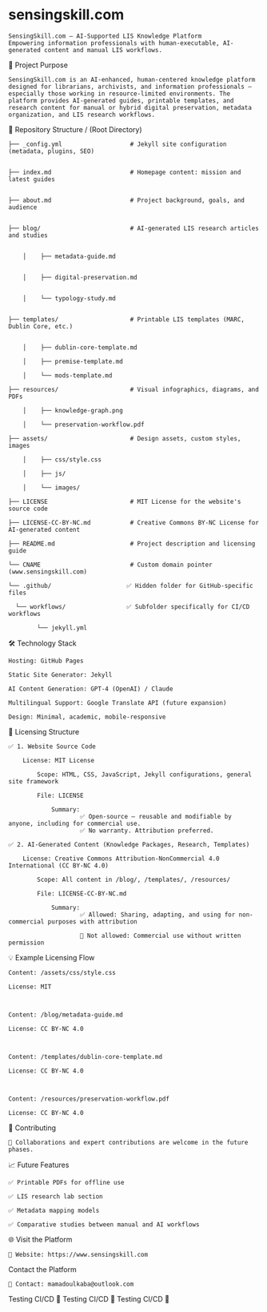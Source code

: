 # sensingskill.com
    SensingSkill.com — AI-Supported LIS Knowledge Platform
    Empowering information professionals with human-executable, AI-generated content and manual LIS workflows.
    
🚀 Project Purpose

    SensingSkill.com is an AI-enhanced, human-centered knowledge platform designed for librarians, archivists, and information professionals — especially those working in resource-limited environments. The platform provides AI-generated guides, printable templates, and research content for manual or hybrid digital preservation, metadata organization, and LIS research workflows.



📂 Repository Structure
    / (Root Directory)

    ├── _config.yml                   # Jekyll site configuration (metadata, plugins, SEO)


    ├── index.md                      # Homepage content: mission and latest guides


    ├── about.md                      # Project background, goals, and audience


    ├── blog/                         # AI-generated LIS research articles and studies


        │    ├── metadata-guide.md


        │    ├── digital-preservation.md


        │    └── typology-study.md
    

    ├── templates/                    # Printable LIS templates (MARC, Dublin Core, etc.)


        │    ├── dublin-core-template.md

        │    ├── premise-template.md

        │    └── mods-template.md

    ├── resources/                    # Visual infographics, diagrams, and PDFs

        │    ├── knowledge-graph.png

        │    └── preservation-workflow.pdf

    ├── assets/                       # Design assets, custom styles, images

        │    ├── css/style.css

        │    ├── js/

        │    └── images/

    ├── LICENSE                       # MIT License for the website's source code

    ├── LICENSE-CC-BY-NC.md           # Creative Commons BY-NC License for AI-generated content

    ├── README.md                     # Project description and licensing guide

    └── CNAME                         # Custom domain pointer (www.sensingskill.com)

    └── .github/                     ✅ Hidden folder for GitHub-specific files
    
      └── workflows/                 ✅ Subfolder specifically for CI/CD workflows
      
            └── jekyll.yml 

🛠 Technology Stack

    Hosting: GitHub Pages

    Static Site Generator: Jekyll

    AI Content Generation: GPT-4 (OpenAI) / Claude

    Multilingual Support: Google Translate API (future expansion)

    Design: Minimal, academic, mobile-responsive

📜 Licensing Structure

    ✅ 1. Website Source Code

        License: MIT License

            Scope: HTML, CSS, JavaScript, Jekyll configurations, general site framework

            File: LICENSE

                Summary: 
                        ✅ Open-source — reusable and modifiable by anyone, including for commercial use.       
                        ✅ No warranty. Attribution preferred.

    ✅ 2. AI-Generated Content (Knowledge Packages, Research, Templates)

        License: Creative Commons Attribution-NonCommercial 4.0 International (CC BY-NC 4.0)

            Scope: All content in /blog/, /templates/, /resources/

            File: LICENSE-CC-BY-NC.md

                Summary: 
                        ✅ Allowed: Sharing, adapting, and using for non-commercial purposes with attribution

                        🚫 Not allowed: Commercial use without written permission

💡 Example Licensing Flow

    Content: /assets/css/style.css	                

    License: MIT

    

    Content: /blog/metadata-guide.md

    License: CC BY-NC 4.0



    Content: /templates/dublin-core-template.md

    License: CC BY-NC 4.0



    Content: /resources/preservation-workflow.pdf	                               

    License: CC BY-NC 4.0



🤝 Contributing

    🚧 Collaborations and expert contributions are welcome in the future phases.


📈 Future Features

    ✅ Printable PDFs for offline use
 
    ✅ LIS research lab section
 
    ✅ Metadata mapping models
 
    ✅ Comparative studies between manual and AI workflows


🌐 Visit the Platform


    🔗 Website: https://www.sensingskill.com


Contact the Platform


    📩 Contact: mamadoulkaba@outlook.com



                        
Testing CI/CD 🚀
Testing CI/CD 🚀
Testing CI/CD 🚀
